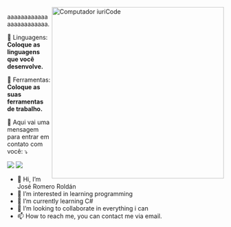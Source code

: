 <img src="https://raw.githubusercontent.com/MicaelliMedeiros/micaellimedeiros/master/image/computer-illustration.png" min-width="400px" max-width="400px" width="400px" align="right" alt="Computador iuriCode">

<p align="left"> 
  aaaaaaaaaaaaaaaaaaaaaaaa.
</p>

<p align="left">
  🦄 Linguagens: <strong>Coloque as linguagens que você desenvolve.</strong>
</p>

<p align="left">
  💼 Ferramentas: <strong>Coloque as suas ferramentas de trabalho.</strong>
</p>

<p align="left">
  💌 Aqui vai uma mensagem para entrar em contato com você: ⤵️
</p>

<p align="left">

  <a href="https://www.linkedin.com/in/jos%C3%A9-romero-rold%C3%A1n-452b84222/" alt="Linkedin">
  <img src="https://img.shields.io/badge/-Linkedin-0e76a8?style=flat-square&logo=Linkedin&logoColor=white&link=LINK-DO-SEU-LINKEDIN" /></a>
  
  <a href="https://www.instagram.com/joserr96/" alt="Instagram">
  <img src="https://img.shields.io/badge/-Instagram-DF0174?style=flat-square&labelColor=DF0174&logo=instagram&logoColor=white&link=LINK-DO-SEU-INSTAGRAM"/></a>
</p>  



- 👋 Hi, I’m José Romero Roldán
- 👀 I’m interested in learning programming
- 🌱 I’m currently learning C#
- 💞️ I’m looking to collaborate in everything i can
- 📫 How to reach me, you can contact me via email.

<!---
Kygamik/Kygamik is a ✨ special ✨ repository because its `README.md` (this file) appears on your GitHub profile.
You can click the Preview link to take a look at your changes.
--->
